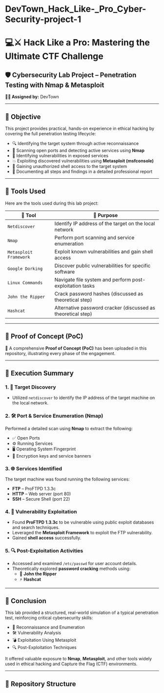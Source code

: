 # DevTown_Hack_Like-_Pro_Cyber-Security-project-1
# 💻⚔️ Hack Like a Pro: Mastering the Ultimate CTF Challenge

## 🛡️ Cybersecurity Lab Project – Penetration Testing with Nmap & Metasploit  
**👨‍🏫 Assigned by:** DevTown  

---

## 🎯 Objective

This project provides practical, hands-on experience in ethical hacking by covering the full penetration testing lifecycle:

- 🔍 Identifying the target system through active reconnaissance  
- 📡 Scanning open ports and detecting active services using **Nmap**  
- 🚨 Identifying vulnerabilities in exposed services  
- 💥 Exploiting discovered vulnerabilities using **Metasploit (msfconsole)**  
- 🔐 Gaining unauthorized shell access to the target system  
- 📝 Documenting all steps and findings in a detailed professional report  

---

## 🧰 Tools Used

Here are the tools used during this lab project:

| 🧪 Tool               | 🔎 Purpose                                                   |
|-----------------------|-------------------------------------------------------------|
| `Netdiscover`         | Identify IP address of the target on the local network      |
| `Nmap`                | Perform port scanning and service enumeration               |
| `Metasploit Framework`| Exploit known vulnerabilities and gain shell access         |
| `Google Dorking`      | Discover public vulnerabilities for specific software       |
| `Linux Commands`      | Navigate file system and perform post-exploitation tasks    |
| `John the Ripper`     | Crack password hashes (discussed as theoretical step)       |
| `Hashcat`             | Alternative password cracker (discussed as theoretical step)|

---

## 🔬 Proof of Concept (PoC)

📁 A comprehensive **Proof of Concept (PoC)** has been uploaded in this repository, illustrating every phase of the engagement.

---

## 📌 Execution Summary

### 1. 🔎 Target Discovery

- Utilized `netdiscover` to identify the IP address of the target machine on the local network.

### 2. 🛠️ Port & Service Enumeration (Nmap)

Performed a detailed scan using **Nmap** to extract the following:

- ✅ Open Ports  
- ⚙️ Running Services  
- 🖥️ Operating System Fingerprint  
- 🔑 Encryption keys and service banners  

### 3. 🌐 Services Identified

The target machine was found running the following services:

- **FTP** – ProFTPD 1.3.3c  
- **HTTP** – Web server (port 80)  
- **SSH** – Secure Shell (port 22)  

### 4. 🚩 Vulnerability Exploitation

- Found **ProFTPD 1.3.3c** to be vulnerable using public exploit databases and search techniques.  
- Leveraged the **Metasploit Framework** to exploit the FTP vulnerability.  
- Gained **shell access** successfully.

### 5. 🔍 Post-Exploitation Activities

- Accessed and examined `/etc/passwd` for user account details.  
- Theoretically explored **password cracking** methods using:
  - 🧠 **John the Ripper**
  - ⚡ **Hashcat**

---

## 🧠 Conclusion

This lab provided a structured, real-world simulation of a typical penetration test, reinforcing critical cybersecurity skills:

- 🎯 Reconnaissance and Enumeration  
- 🛠️ Vulnerability Analysis  
- 💣 Exploitation Using Metasploit  
- 🔍 Post-Exploitation Techniques  

It offered valuable exposure to **Nmap**, **Metasploit**, and other tools widely used in ethical hacking and Capture the Flag (CTF) environments.

---

## 📁 Repository Structure


